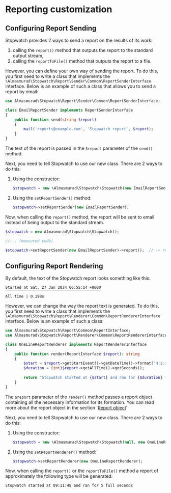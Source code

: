Reporting customization
========================

Configuring Report Sending
------------------------------------------------------

Stopwatch provides 2 ways to send a report on the results of its work:

1. calling the `report()` method that outputs the report to the standard output stream,
2. calling the `reportToFile()` method that outputs the report to a file.

However, you can define your own way of sending the report. To do this, you first need to write a class that implements the `\Almasmurad\Stopwatch\Report\Sender\Common\ReportSenderInterface` interface. Below is an example of such a class that allows you to send a report by email:

```php
use Almasmurad\Stopwatch\Report\Sender\Common\ReportSenderInterface;

class EmailReportSender implements ReportSenderInterface
{
    public function send(string $report)
    {
        mail('reports@example.com', 'Stopwatch report', $report);
    }
}
```

The text of the report is passed in the `$report` parameter of the `send()` method.

Next, you need to tell Stopwatch to use our new class. There are 2 ways to do this:

1. Using the constructor:
   ```php
   $stopwatch = new \Almasmurad\Stopwatch\Stopwatch(new EmailReportSender);
   ```

2. Using the `setReportSender()` method:
   ```php
   $stopwatch->setReportSender(new EmailReportSender);
   ```

Now, when calling the `report()` method, the report will be sent to email instead of being output to the standard stream.

```php
$stopwatch = new Almasmurad\Stopwatch\Stopwatch();

//... (measured code)

$stopwatch->setReportSender(new EmailReportSender)->report();  // -> report is sent by email
```

Configuring Report Rendering
--------------------------------------------------------------

By default, the text of the Stopwatch report looks something like this:

```
Started at Sat, 27 Jan 2024 06:55:14 +0000
‾‾‾‾‾‾‾‾‾‾‾‾‾‾‾‾‾‾‾‾‾‾‾‾‾‾‾‾‾‾‾‾‾‾‾‾‾‾‾‾‾‾
All time | 0.198s
```

However, we can change the way the report text is generated. To do this, you first need to write a class that implements the `\Almasmurad\Stopwatch\Report\Renderer\Common\ReportRendererInterface` interface. Below is an example of such a class:

```php
use Almasmurad\Stopwatch\Report\Common\ReportInterface;
use Almasmurad\Stopwatch\Report\Renderer\Common\ReportRendererInterface;

class OneLineReportRenderer implements ReportRendererInterface
{
    public function render(ReportInterface $report): string
    {
        $start = $report->getStartEvent()->getDateTime()->format('H:i:s');
        $duration = (int)$report->getAllTime()->getSeconds();
        
        return "Stopwatch started at {$start} and ran for {$duration} full seconds";
    }
}
```

The `$report` parameter of the `render()` method passes a report object containing all the necessary information for its formation. You can read more about the report object in the section '[Report object](Report/ReportObject.md)'

Next, you need to tell Stopwatch to use our new class. There are 2 ways to do this:

1. Using the constructor:

   ```php
   $stopwatch = new \Almasmurad\Stopwatch\Stopwatch(null, new OneLineReportRenderer);
   ```

2. Using the `setReportRenderer()` method:

   ```php
   $stopwatch->setReportRenderer(new OneLineReportRenderer);
   ```

Now, when calling the `report()` or the `reportToFile()` method a report of approximately the following type will be generated:

```
Stopwatch started at 09:11:48 and ran for 5 full seconds
```

